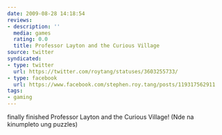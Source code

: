 ```yaml
---
date: 2009-08-28 14:18:54
reviews:
- description: ''
  media: games
  rating: 0.0
  title: Professor Layton and the Curious Village
source: twitter
syndicated:
- type: twitter
  url: https://twitter.com/roytang/statuses/3603255733/
- type: facebook
  url: https://www.facebook.com/stephen.roy.tang/posts/119317562911
tags:
- gaming
---
```


finally finished Professor Layton and the Curious Village! (Nde na kinumpleto ung puzzles)